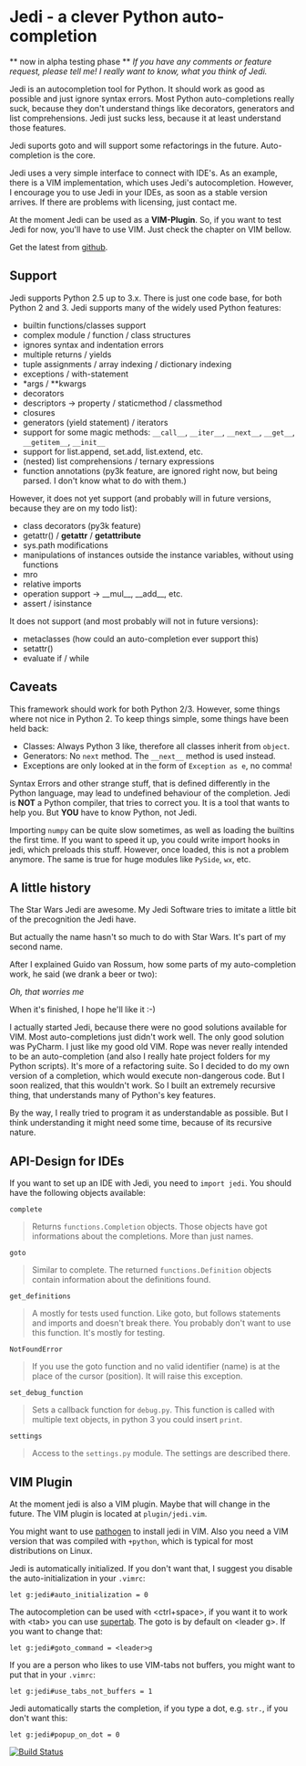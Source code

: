 Jedi - a clever Python auto-completion
============================

** now in alpha testing phase **
*If you have any comments or feature request, please tell me! I really want to
know, what you think of Jedi.*

Jedi is an autocompletion tool for Python. It should work as good as possible
and just ignore syntax errors. Most Python auto-completions really suck,
because they don't understand things like decorators, generators and list
comprehensions. Jedi just sucks less, because it at least understand those
features.

Jedi suports goto and will support some refactorings in the future.
Auto-completion is the core.

Jedi uses a very simple interface to connect with IDE's. As an example, there
is a VIM implementation, which uses Jedi's autocompletion. However, I encourage
you to use Jedi in your IDEs, as soon as a stable version arrives. If there are
problems with licensing, just contact me.

At the moment Jedi can be used as a **VIM-Plugin**. So, if you want to test
Jedi for now, you'll have to use VIM. Just check the chapter on VIM bellow.

Get the latest from [github](http://github.com/davidhalter/jedi).

Support
-------

Jedi supports Python 2.5 up to 3.x. There is just one code base, for both
Python 2 and 3.
Jedi supports many of the widely used Python features:

 - builtin functions/classes support
 - complex module / function / class structures
 - ignores syntax and indentation errors
 - multiple returns / yields
 - tuple assignments / array indexing / dictionary indexing
 - exceptions / with-statement
 - \*args / \*\*kwargs
 - decorators
 - descriptors -> property / staticmethod / classmethod
 - closures
 - generators (yield statement) / iterators
 - support for some magic methods: `__call__`, `__iter__`, `__next__`,
   `__get__`, `__getitem__`, `__init__`
 - support for list.append, set.add, list.extend, etc.
 - (nested) list comprehensions / ternary expressions
 - function annotations (py3k feature, are ignored right now, but being parsed.
   I don't know what to do with them.)

However, it does not yet support (and probably will in future versions, because
they are on my todo list):

 - class decorators (py3k feature)
 - getattr() / __getattr__ / __getattribute__
 - sys.path modifications
 - manipulations of instances outside the instance variables, without using
   functions
 - mro
 - relative imports
 - operation support -> \_\_mul\_\_, \_\_add\_\_, etc.
 - assert / isinstance

It does not support (and most probably will not in future versions): 
 - metaclasses (how could an auto-completion ever support this)
 - setattr()
 - evaluate if / while

Caveats
-------

This framework should work for both Python 2/3. However, some things where not
nice in Python 2. To keep things simple, some things have been held back:

 - Classes: Always Python 3 like, therefore all classes inherit from `object`.
 - Generators: No `next` method. The `__next__` method is used instead.
 - Exceptions are only looked at in the form of `Exception as e`, no comma!

Syntax Errors and other strange stuff, that is defined differently in the
Python language, may lead to undefined behaviour of the completion. Jedi is
**NOT** a Python compiler, that tries to correct you. It is a tool that wants
to help you. But **YOU** have to know Python, not Jedi.

Importing `numpy` can be quite slow sometimes, as well as loading the builtins
the first time. If you want to speed it up, you could write import hooks in
jedi, which preloads this stuff. However, once loaded, this is not a problem
anymore. The same is true for huge modules like `PySide`, `wx`, etc.

A little history
----------------

The Star Wars Jedi are awesome. My Jedi Software tries to imitate a little bit
of the precognition the Jedi have.

But actually the name hasn't so much to do with Star Wars. It's part of my
second name.

After I explained Guido van Rossum, how some parts of my auto-completion work,
he said (we drank a beer or two):

*Oh, that worries me*

When it's finished, I hope he'll like it :-)

I actually started Jedi, because there were no good solutions available for
VIM. Most auto-completions just didn't work well. The only good solution was
PyCharm. I just like my good old VIM. Rope was never really intended to be an
auto-completion (and also I really hate project folders for my Python scripts).
It's more of a refactoring suite. So I decided to do my own version of a
completion, which would execute non-dangerous code. But I soon realized, that
this wouldn't work. So I built an extremely recursive thing, that understands
many of Python's key features.

By the way, I really tried to program it as understandable as possible. But I
think understanding it might need some time, because of its recursive nature.

API-Design for IDEs
-------------------

If you want to set up an IDE with Jedi, you need to `import jedi`. You should
have the following objects available:

`complete`
>    Returns `functions.Completion` objects. Those objects have got
>    informations about the completions. More than just names.

`goto`
>    Similar to complete. The returned `functions.Definition` objects contain
>    information about the definitions found.

`get_definitions`
>    A mostly for tests used function. Like goto, but follows statements and
>    imports and doesn't break there. You probably don't want to use this
>    function. It's mostly for testing.

`NotFoundError`
>    If you use the goto function and no valid identifier (name) is at the
>    place of the cursor (position). It will raise this exception.

`set_debug_function`
>    Sets a callback function for `debug.py`. This function is called with
>    multiple text objects, in python 3 you could insert `print`.

`settings`
>    Access to the `settings.py` module. The settings are described there.

VIM Plugin
-------------------

At the moment jedi is also a VIM plugin. Maybe that will change in the future.
The VIM plugin is located at `plugin/jedi.vim`.

You might want to use [pathogen](https://github.com/tpope/vim-pathogen) to
install jedi in VIM. Also you need a VIM version that was compiled with
`+python`, which is typical for most distributions on Linux.

Jedi is automatically initialized. If you don't want that, I suggest you
disable the auto-initialization in your `.vimrc`:

    let g:jedi#auto_initialization = 0

The autocompletion can be used with \<ctrl+space\>, if you want it to work with
\<tab\> you can use [supertab](https://github.com/ervandew/supertab).
The goto is by default on \<leader g\>. If you want to change that:

    let g:jedi#goto_command = <leader>g

If you are a person who likes to use VIM-tabs not buffers, you might want to
put that in your `.vimrc`:

    let g:jedi#use_tabs_not_buffers = 1

Jedi automatically starts the completion, if you type a dot, e.g. `str.`, if
you don't want this:

    let g:jedi#popup_on_dot = 0

[![Build Status](https://secure.travis-ci.org/davidhalter/jedi.png?branch=master)](http://travis-ci.org/davidhalter/jedi)
